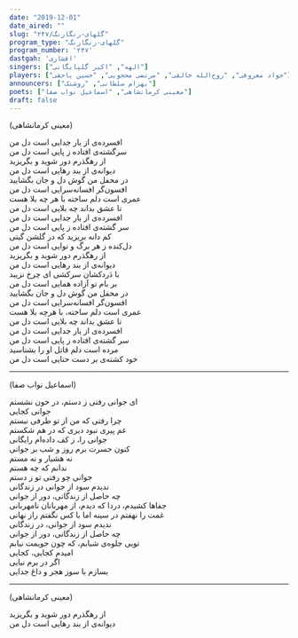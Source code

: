 ```yaml
---
date: "2019-12-01"
date_aired: ""
slug: "گلهای-رنگارنگ/۲۴۷"
program_type: "گلهای-رنگارنگ"
program_number: '۲۴۷'
dastgah: 'افشاری'
singers: ["الهه", "اکبر گلپایگانی"]
players: ["جواد معروفی", "روح‌الله خالقی", "مرتضی محجوبی", "حسین یاحقی"]
announcers: ["بهرام سلطانی", "روشنک"]
poets: ["معینی کرمانشاهی", "اسماعیل نواب صفا"]
draft: false
---
```


(معینی کرمانشاهی)  

افسرده‌ی از یار جدایی است دل من  
سرگشته‌ی افتاده ز پایی است دل من  
از رهگذرم دور شوید و بگریزید  
دیوانه‌ی از بند رهایی است دل من  
در محفل من گوش دل و جان بگشایید  
افسون‌گر افسانه‌سرایی است دل من  
عمری است دلم ساخته با هر چه بلا هست  
تا عشق بداند چه بلایی است دل من  
افسرده‌ی از یار جدایی است دل من  
سر گشته‌ی افتاده ز پایی است دل من  
کم دانه بریزید که در گلشن گیتی  
دل‌کنده ز هر برگ و نوایی است دل من  
از رهگذرم دور شوید و بگریزید  
دیوانه‌ی از بند رهایی است دل من  
با دَردکشان سرکشی ای چرخ نزیبد  
بر بام تو آزاده همایی است دل من  
در محفل من گوش دل و جان بگشایید  
افسون‌گر افسانه‌سرایی است دل من  
عمری است دلم ساخته، با هرچه بلا هست  
تا عشق بداند چه بلایی است دل من  
افسرده‌ی از یار جدایی است دل من  
سر گشته‌ی افتاده ز پایی است دل من  
مرده است دلم قاتل او را بشناسید  
خود کشته‌ی بر دست حنایی است دل من  

---  

(اسماعیل نواب صفا)  

ای جوانی رفتی ز دستم، در خون نشستم  
جوانی کجایی  
چرا رفتی که من از تو طرفی نبستم  
غم پیری نبود دیری که در هم شکستم  
جوانی را، ز کف داده‌ام رایگانی  
کنون حسرت برم روز و شب بر جوانی  
نه هشیار و نه مستم  
ندانم که چه هستم  
جوانی چو رفتی تو ز دستم  
ندیدم سود از جوانی در زندگانی  
چه حاصل از زندگانی، دور از جوانی  
جفاها کشیدم، دردا که دیدم، از مهربانان نامهربانی  
غمت را نهفتم در سینه اما با کس نگفتم راز نهانی  
ندیدم سود از جوانی، در زندگانی  
چه حاصل از زندگانی، دور از جوانی  
تویی جلوه‌ی شبابم، که چون جویمت نیابم  
امیدم کجایی، کجایی  
اگر در برم نیایی  
بسازم با سوز هجر و داغ جدایی  

---  

(معینی کرمانشاهی)  

از رهگذرم دور شوید و بگریزید  
دیوانه‌ی از بند رهایی است دل من  
